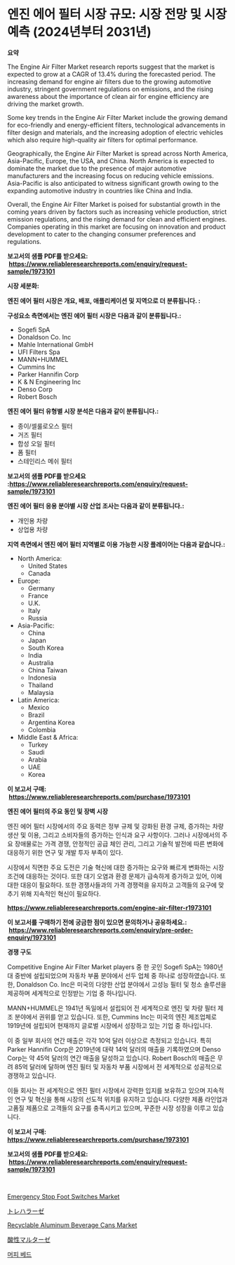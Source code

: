 <p><h1>엔진 에어 필터 시장 규모: 시장 전망 및 시장 예측 (2024년부터 2031년)</h1></p><p><strong>요약</strong></p>
<p><p>The Engine Air Filter Market research reports suggest that the market is expected to grow at a CAGR of 13.4% during the forecasted period. The increasing demand for engine air filters due to the growing automotive industry, stringent government regulations on emissions, and the rising awareness about the importance of clean air for engine efficiency are driving the market growth.</p><p>Some key trends in the Engine Air Filter Market include the growing demand for eco-friendly and energy-efficient filters, technological advancements in filter design and materials, and the increasing adoption of electric vehicles which also require high-quality air filters for optimal performance.</p><p>Geographically, the Engine Air Filter Market is spread across North America, Asia-Pacific, Europe, the USA, and China. North America is expected to dominate the market due to the presence of major automotive manufacturers and the increasing focus on reducing vehicle emissions. Asia-Pacific is also anticipated to witness significant growth owing to the expanding automotive industry in countries like China and India.</p><p>Overall, the Engine Air Filter Market is poised for substantial growth in the coming years driven by factors such as increasing vehicle production, strict emission regulations, and the rising demand for clean and efficient engines. Companies operating in this market are focusing on innovation and product development to cater to the changing consumer preferences and regulations.</p></p>
<p><strong>보고서의 샘플 PDF를 받으세요: &nbsp;<a href="https://www.reliableresearchreports.com/enquiry/request-sample/1973101">https://www.reliableresearchreports.com/enquiry/request-sample/1973101</a></strong></p>
<p><strong>시장 세분화:</strong></p>
<p><strong> 엔진 에어 필터 시장은 개요, 배포, 애플리케이션 및 지역으로 더 분류됩니다. :</strong></p>
<p><strong>구성요소 측면에서는 엔진 에어 필터 시장은 다음과 같이 분류됩니다.:</strong></p>
<p><ul><li>Sogefi SpA</li><li>Donaldson Co. Inc</li><li>Mahle International GmbH</li><li>UFI Filters Spa</li><li>MANN+HUMMEL</li><li>Cummins Inc</li><li>Parker Hannifin Corp</li><li>K & N Engineering Inc</li><li>Denso Corp</li><li>Robert Bosch</li></ul></p>
<p><strong> 엔진 에어 필터 유형별 시장 분석은 다음과 같이 분류됩니다.:</strong></p>
<p><ul><li>종이/셀룰로오스 필터</li><li>거즈 필터</li><li>합성 오일 필터</li><li>폼 필터</li><li>스테인리스 메쉬 필터</li></ul></p>
<p><strong>보고서의 샘플 PDF를 받으세요 :<a href="https://www.reliableresearchreports.com/enquiry/request-sample/1973101">https://www.reliableresearchreports.com/enquiry/request-sample/1973101</a></strong></p>
<p><strong> 엔진 에어 필터 응용 분야별 시장 산업 조사는 다음과 같이 분류됩니다.:</strong></p>
<p><ul><li>개인용 차량</li><li>상업용 차량</li></ul></p>
<p><strong>지역 측면에서 엔진 에어 필터 지역별로 이용 가능한 시장 플레이어는 다음과 같습니다.:</strong></p>
<p><ul>
    <li>
        North America:
        <ul>
            <li>United States</li>
            <li>Canada</li>
        </ul>
    </li>
    <li>
        Europe:
        <ul>
            <li>Germany</li>
            <li>France</li>
            <li>U.K.</li>
            <li>Italy</li>
            <li>Russia</li>
        </ul>
    </li>
    <li>
        Asia-Pacific:
        <ul>
            <li>China</li>
            <li>Japan</li>
            <li>South Korea</li>
            <li>India</li>
            <li>Australia</li>
            <li>China Taiwan</li>
            <li>Indonesia</li>
            <li>Thailand</li>
            <li>Malaysia</li>
        </ul>
    </li>
    <li>
        Latin America:
        <ul>
            <li>Mexico</li>
            <li>Brazil</li>
            <li>Argentina Korea</li>
            <li>Colombia</li>
        </ul>
    </li>
    <li>
        Middle East & Africa:
        <ul>
            <li>Turkey</li>
            <li>Saudi</li>
            <li>Arabia</li>
            <li>UAE</li>
            <li>Korea</li>
        </ul>
    </li>
    </ul></p>
<p><strong>이 보고서 구매: &nbsp;<a href="https://www.reliableresearchreports.com/purchase/1973101">https://www.reliableresearchreports.com/purchase/1973101</a></strong></p>
<p><strong>엔진 에어 필터의 주요 동인 및 장벽 시장</strong></p>
<p><p>엔진 에어 필터 시장에서의 주요 동력은 정부 규제 및 강화된 환경 규제, 증가하는 차량 생산 및 이용, 그리고 소비자들의 증가하는 인식과 요구 사항이다. 그러나 시장에서의 주요 장애물로는 가격 경쟁, 안정적인 공급 체인 관리, 그리고 기술적 발전에 따른 변화에 대응하기 위한 연구 및 개발 투자 부족이 있다.</p><p>시장에서 직면한 주요 도전은 기술 혁신에 대한 증가하는 요구와 빠르게 변화하는 시장 조건에 대응하는 것이다. 또한 대기 오염과 환경 문제가 급속하게 증가하고 있어, 이에 대한 대응이 필요하다. 또한 경쟁사들과의 가격 경쟁력을 유지하고 고객들의 요구에 맞추기 위해 지속적인 혁신이 필요하다.</p></p>
<p><strong><a href="https://www.reliableresearchreports.com/engine-air-filter-r1973101">https://www.reliableresearchreports.com/engine-air-filter-r1973101</a></strong></p>
<p><strong>이 보고서를 구매하기 전에 궁금한 점이 있으면 문의하거나 공유하세요.: &nbsp;<a href="https://www.reliableresearchreports.com/enquiry/pre-order-enquiry/1973101">https://www.reliableresearchreports.com/enquiry/pre-order-enquiry/1973101</a></strong></p>
<p><strong>경쟁 구도</strong></p>
<p><p>Competitive Engine Air Filter Market players 중 한 곳인 Sogefi SpA는 1980년대 중반에 설립되었으며 자동차 부품 분야에서 선두 업체 중 하나로 성장하였습니다. 또한, Donaldson Co. Inc은 미국의 다양한 산업 분야에서 고성능 필터 및 청소 솔루션을 제공하며 세계적으로 인정받는 기업 중 하나입니다.</p><p>MANN+HUMMEL은 1941년 독일에서 설립되어 전 세계적으로 엔진 및 차량 필터 제조 분야에서 권위를 얻고 있습니다. 또한, Cummins Inc는 미국의 엔진 제조업체로 1919년에 설립되어 현재까지 글로벌 시장에서 성장하고 있는 기업 중 하나입니다.</p><p>이 중 일부 회사의 연간 매출은 각각 10억 달러 이상으로 측정되고 있습니다. 특히 Parker Hannifin Corp은 2019년에 대략 14억 달러의 매출을 기록하였으며 Denso Corp는 약 45억 달러의 연간 매출을 달성하고 있습니다. Robert Bosch의 매출은 무려 85억 달러에 달하며 엔진 필터 및 자동차 부품 시장에서 전 세계적으로 성공적으로 경쟁하고 있습니다.</p><p>이들 회사는 전 세계적으로 엔진 필터 시장에서 강력한 입지를 보유하고 있으며 지속적인 연구 및 혁신을 통해 시장의 선도적 위치를 유지하고 있습니다. 다양한 제품 라인업과 고품질 제품으로 고객들의 요구를 충족시키고 있으며, 꾸준한 시장 성장을 이루고 있습니다.</p></p>
<p><strong>이 보고서 구매: &nbsp; <a href="https://www.reliableresearchreports.com/purchase/1973101">https://www.reliableresearchreports.com/purchase/1973101</a></strong></p>
<p><strong>보고서의 샘플 PDF를 받으세요: &nbsp;<a href="https://www.reliableresearchreports.com/enquiry/request-sample/1973101">https://www.reliableresearchreports.com/enquiry/request-sample/1973101</a></strong><strong></strong></p>
<p>&nbsp;</p>
<p><p><a href="https://github.com/Chiragrp22/Market-Research-Report-List-4/blob/main/emergency-stop-foot-switches-market.md">Emergency Stop Foot Switches Market</a></p><p><a href="https://github.com/hwbcz413288296/Market-Research-Report-List-1/blob/main/342724129274.md">トレハラーゼ</a></p><p><a href="https://forested-sushi-9b0.notion.site/Recyclable-Aluminum-Beverage-Cans-Market-Analysis-and-Sze-Forecasted-for-period-from-2024-to-2031-c8586b8f75074ed4a0bcaea0f3fa3ed7">Recyclable Aluminum Beverage Cans Market</a></p><p><a href="https://github.com/efcvopdgkdx128/Market-Research-Report-List-1/blob/main/904652829273.md">酸性マルターゼ</a></p><p><a href="https://medium.com/@cleocarroll2023/%EC%A0%91%EB%8A%94-%EC%B9%A8%EB%8C%80-%EC%8B%9C%EC%9E%A5-%EC%8B%9C%EC%9E%A5-cagr-%EC%8B%9C%EC%9E%A5-%EB%8F%99%ED%96%A5-%EB%B0%8F-%EC%84%B1%EC%9E%A5-%EC%A0%84%EB%9E%B5%EC%97%90-%EB%8C%80%ED%95%9C-%ED%86%B5%EC%B0%B0%EB%A0%A5-00a53edde84e">머피 베드</a></p></p>